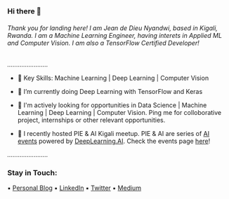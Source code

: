 ### Hi there 👋

###### *Thank you for landing here! I am Jean de Dieu Nyandwi, based in Kigali, Rwanda. I am a Machine Learning Engineer, having interets in Applied ML and Computer Vision. I am also a TensorFlow Certified Developer!*


 *.......................*
 

<!--
**Nyandwi/nyandwi** is a ✨ _special_ ✨ repository because its `README.md` (this file) appears on your GitHub profile.

- Title: Data Science Intern, [VIEBEG Medical](https://www.viebeg.com/en/)
- Location: Kigali, Rwanda
- Education: BE, University of Rwanda
- Favorite ML area: Computer Vision


Here are some ideas to get you started:

- 🔭 I’m currently working on ...
- 🌱 I’m currently learning ...
- 👯 I’m looking to collaborate on ...
- 🤔 I’m looking for help with ...
- 💬 Ask me about ...
- 📫 How to reach me: ...
- 😄 Pronouns: ...
- ⚡ Fun fact: ...
- 🔭 I’m currently doing Data Science Internship at [VIEBEG Medical]
-->

- 🔭 Key Skills: Machine Learning | Deep Learning | Computer Vision

- 🌱 I’m currently doing Deep Learning with TensorFlow and Keras

- 🌟 I'm actively looking for opportunities in Data Science | Machine Learning | Deep Learning | Computer Vision. Ping me for colloborative project, internships or other relevant opportunities. 

- 🎤 I recently hosted PIE & AI Kigali meetup. PIE & AI are series of [AI events](https://www.deeplearning.ai/events/) powered by [DeepLearning.AI](https://www.deeplearning.ai). Check the events page [here](https://jeande.tech/events)!



 *.......................*
 
 

### Stay in Touch:

:black_small_square: [Personal Blog](https://jeande.tech)  :black_small_square: [LinkedIn](https://www.linkedin.com/in/nyandwi/)  :black_small_square: [Twitter](https://twitter.com/Jeande_d)  :black_small_square: [Medium](https://jeande.medium.com)


<!--
### Quick Facts
- :basketball: I love playing Basketball 
- In my community, I am ac
-->
